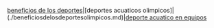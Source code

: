 [beneficios de los deportes](./befeficiosdelosdeportes.md)|[deportes acuaticos olimpicos]|(./beneficiosdelosdeportesolimpicos.md)|[deporte acuatico en equipos](deporteacuaticoenequipos.md)
